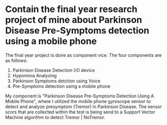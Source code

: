# Contain the final year research project of mine about Parkinson Disease Pre-Symptoms detection using a mobile phone

The final year project is done as component vice. The four components are as follows:
1. Parkinson Disease Detection I/O device
2. Hypominia Analyzing
3. Parkinson Symptoms detction using Voice
4. Pre-Symptoms detection using a mobile phone

My component is "Parkinson Disease Pre-Symptoms Detection Using A Mobile Phone", where I utilized the mobile phone gyroscope sensor to detect and analyze presymptom (Tremor) in Parkinson Disease. The sensor scors that are collected within the test is being send to a Support Vector Machine algorithm to detect Tremor | NoTremor. 
